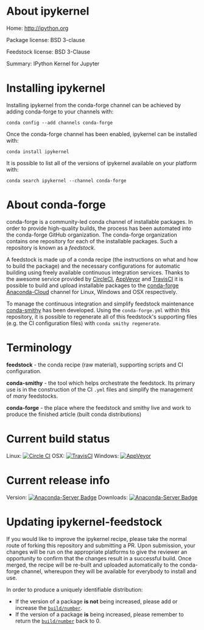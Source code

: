 About ipykernel
===============

Home: http://ipython.org

Package license: BSD 3-clause

Feedstock license: BSD 3-Clause

Summary: IPython Kernel for Jupyter



Installing ipykernel
====================

Installing ipykernel from the conda-forge channel can be achieved by adding conda-forge to your channels with:

```
conda config --add channels conda-forge
```

Once the conda-forge channel has been enabled, ipykernel can be installed with:

```
conda install ipykernel
```

It is possible to list all of the versions of ipykernel available on your platform with:

```
conda search ipykernel --channel conda-forge
```


About conda-forge
=================

conda-forge is a community-led conda channel of installable packages.
In order to provide high-quality builds, the process has been automated into the
conda-forge GitHub organization. The conda-forge organization contains one repository 
for each of the installable packages. Such a repository is known as a *feedstock*.

A feedstock is made up of a conda recipe (the instructions on what and how to build
the package) and the necessary configurations for automatic building using freely
available continuous integration services. Thanks to the awesome service provided by
[CircleCI](https://circleci.com/), [AppVeyor](http://www.appveyor.com/)
and [TravisCI](https://travis-ci.org/) it is possible to build and upload installable
packages to the [conda-forge](https://anaconda.org/conda-forge)
[Anaconda-Cloud](http://docs.anaconda.org/) channel for Linux, Windows and OSX respectively.

To manage the continuous integration and simplify feedstock maintenance
[conda-smithy](http://github.com/conda-forge/conda-smithy) has been developed.
Using the ``conda-forge.yml`` within this repository, it is possible to regenerate all of
this feedstock's supporting files (e.g. the CI configuration files) with ``conda smithy regenerate``.


Terminology
===========

**feedstock** - the conda recipe (raw material), supporting scripts and CI configuration.

**conda-smithy** - the tool which helps orchestrate the feedstock.
                   Its primary use is in the construction of the CI ``.yml`` files
                   and simplify the management of *many* feedstocks.

**conda-forge** - the place where the feedstock and smithy live and work to
                  produce the finished article (built conda distributions)

Current build status
====================
Linux: [![Circle CI](https://circleci.com/gh/conda-forge/ipykernel-feedstock.svg?style=svg)](https://circleci.com/gh/conda-forge/ipykernel-feedstock)
OSX: [![TravisCI](https://travis-ci.org/conda-forge/ipykernel-feedstock.svg?branch=master)](https://travis-ci.org/conda-forge/ipykernel-feedstock) 
Windows: [![AppVeyor](https://ci.appveyor.com/api/projects/status/github/conda-forge/ipykernel-feedstock?svg=True)](https://ci.appveyor.com/project/conda-forge/ipykernel-feedstock/branch/master)

Current release info
====================
Version: [![Anaconda-Server Badge](https://anaconda.org/conda-forge/ipykernel/badges/version.svg)](https://anaconda.org/conda-forge/ipykernel)
Downloads: [![Anaconda-Server Badge](https://anaconda.org/conda-forge/ipykernel/badges/downloads.svg)](https://anaconda.org/conda-forge/ipykernel)


Updating ipykernel-feedstock
============================

If you would like to improve the ipykernel recipe, please take the normal
route of forking this repository and submitting a PR. Upon submission, your changes will
be run on the appropriate platforms to give the reviewer an opportunity to confirm that the
changes result in a successful build. Once merged, the recipe will be re-built and uploaded
automatically to the conda-forge channel, whereupon they will be available for everybody to
install and use.

In order to produce a uniquely identifiable distribution:
 * If the version of a package **is not** being increased, please add or increase
   the [``build/number``](http://conda.pydata.org/docs/building/meta-yaml.html#build-number-and-string). 
 * If the version of a package **is** being increased, please remember to return
   the [``build/number``](http://conda.pydata.org/docs/building/meta-yaml.html#build-number-and-string)
   back to 0.
